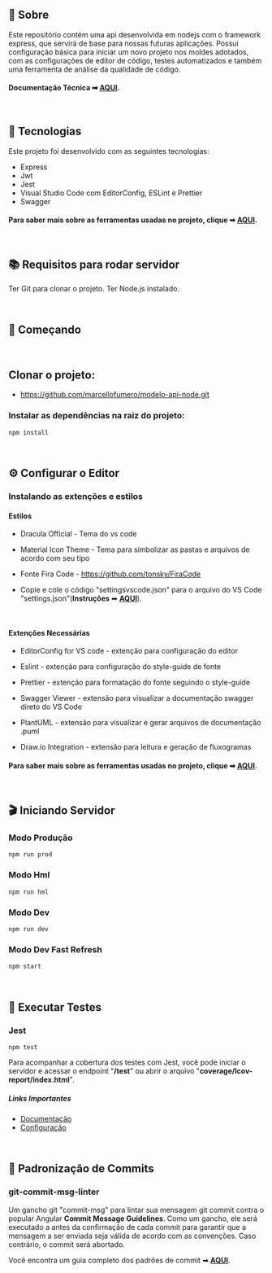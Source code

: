## 📃 Sobre

Este repositório contém uma api desenvolvida em nodejs com o framework express, que servirá de base para nossas futuras aplicações.
Possui configuração básica para iniciar um novo projeto nos moldes adotados, com as configurações de editor de código, testes automatizados e também uma ferramenta de análise da qualidade de código.

#### Documentação Técnica ➡ [**AQUI**](http://192.168.28.2:3330/tiago.ferreira/modelo-API/wiki/_pages).

<br />

## 🔨 Tecnologias
Este projeto foi desenvolvido com as seguintes tecnologias:

- Express
- Jwt
- Jest
- Visual Studio Code com EditorConfig, ESLint e Prettier
- Swagger

#### Para saber mais sobre as ferramentas usadas no projeto, clique ➡ [**AQUI**](http://192.168.28.2:3330/tiago.ferreira/modelo-API/wiki/1.-Ferramentas).

<br />

## 📚 Requisitos para rodar servidor
Ter Git para clonar o projeto.
Ter Node.js instalado.

<br />

## 🚀 Começando

<br />

## Clonar o projeto:

- https://github.com/marcellofumero/modelo-api-node.git


### Instalar as dependências na raiz do projeto:

```
npm install
```
<br />

## ⚙️ Configurar o Editor

### Instalando as extenções e estilos

#### Estilos

- Dracula Official - Tema do vs code

- Material Icon Theme - Tema para simbolizar as pastas e arquivos de acordo com seu tipo

- Fonte Fira Code - https://github.com/tonsky/FiraCode

- Copie e cole o código "settingsvscode.json" para o arquivo do VS Code "settings.json"(**Instruções** ➡ [**AQUI**](http://192.168.28.2:3330/tiago.ferreira/modelo-API/wiki/7.-C%C3%B3digos-de-Refer%C3%AAncia)).

<br />

#### Extenções Necessárias

- EditorConfig for VS code - extenção para configuração do editor

- Eslint - extenção para configuração do style-guide de fonte

- Prettier - extenção para formatação do fonte seguindo o style-guide

- Swagger Viewer - extensão para visualizar a documentação swagger direto do VS Code

- PlantUML - extensão para visualizar e gerar arquivos de documentação .puml

- Draw.io Integration - extensão para leitura e geração de fluxogramas

#### Para saber mais sobre as ferramentas usadas no projeto, clique ➡ [**AQUI**](http://192.168.28.2:3330/tiago.ferreira/modelo-API/wiki/1.-Ferramentas).

<br />

## 🎬 Iniciando Servidor


### Modo Produção
```
npm run prod
```
### Modo Hml
```
npm run hml
```
### Modo Dev
```
npm run dev
```
### Modo Dev Fast Refresh
```
npm start
```

<br />

## 🧪 Executar Testes

### Jest
```
npm test
```

Para acompanhar a cobertura dos testes com Jest, você pode iniciar o servidor e acessar o endpoint "**/test**" ou abrir o arquivo "**coverage/Icov-report/index.html**".

##### Links Importantes

- [Documentação](https://jestjs.io/pt-BR/docs/getting-started)
- [Configuração](https://jestjs.io/pt-BR/docs/configuration)

<br />

## 💬 Padronização de Commits

### git-commit-msg-linter

Um gancho git "commit-msg" para lintar sua mensagem git commit contra o popular Angular **Commit Message Guidelines**. Como um gancho, ele será executado a antes da confirmação de cada commit para garantir que a mensagem a ser enviada seja válida de acordo com as convenções. Caso contrário, o commit será abortado.

Você encontra um guia completo dos padrões de commit ➡ [**AQUI**](http://192.168.28.2:3330/tiago.ferreira/modelo-API/wiki/6.-Git-Sem%C3%A2ntico).
